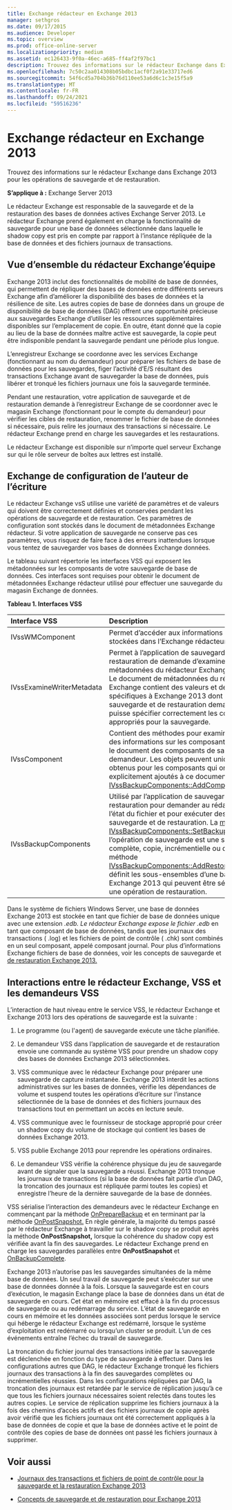 ```yaml
---
title: Exchange rédacteur en Exchange 2013
manager: sethgros
ms.date: 09/17/2015
ms.audience: Developer
ms.topic: overview
ms.prod: office-online-server
ms.localizationpriority: medium
ms.assetid: ec126433-9f0a-46ec-a685-ff4af2f97bc1
description: Trouvez des informations sur le rédacteur Exchange dans Exchange 2013 pour les opérations de sauvegarde et de restauration.
ms.openlocfilehash: 7c50c2aa014308b05bdbc1acf0f2a91e33717ed6
ms.sourcegitcommit: 54f6cd5a704b36b76d110ee53a6d6c1c3e15f5a9
ms.translationtype: MT
ms.contentlocale: fr-FR
ms.lasthandoff: 09/24/2021
ms.locfileid: "59516236"
---
```

# <a name="exchange-writer-in-exchange-2013"></a>Exchange rédacteur en Exchange 2013

Trouvez des informations sur le rédacteur Exchange dans Exchange 2013 pour les opérations de sauvegarde et de restauration. 
  
**S’applique à :** Exchange Server 2013 
  
Le rédacteur Exchange est responsable de la sauvegarde et de la restauration des bases de données actives Exchange Server 2013. Le rédacteur Exchange prend également en charge la fonctionnalité de sauvegarde pour une base de données sélectionnée dans laquelle le shadow copy est pris en compte par rapport à l’instance répliquée de la base de données et des fichiers journaux de transactions. 
  
## <a name="overview-of-the-exchange-writer"></a>Vue d’ensemble du rédacteur Exchange’équipe
<a name="bk_Overview"> </a>

Exchange 2013 inclut des fonctionnalités de mobilité de base de données, qui permettent de répliquer des bases de données entre différents serveurs Exchange afin d’améliorer la disponibilité des bases de données et la résilience de site. Les autres copies de base de données dans un groupe de disponibilité de base de données (DAG) offrent une opportunité précieuse aux sauvegardes Exchange d’utiliser les ressources supplémentaires disponibles sur l’emplacement de copie. En outre, étant donné que la copie au lieu de la base de données maître active est sauvegarde, la copie peut être indisponible pendant la sauvegarde pendant une période plus longue. 
  
L’enregistreur Exchange se coordonne avec les services Exchange (fonctionnant au nom du demandeur) pour préparer les fichiers de base de données pour les sauvegardes, figer l’activité d’E/S résultant des transactions Exchange avant de sauvegarder la base de données, puis libérer et tronqué les fichiers journaux une fois la sauvegarde terminée.
  
Pendant une restauration, votre application de sauvegarde et de restauration demande à l’enregistreur Exchange de se coordonner avec le magasin Exchange (fonctionnant pour le compte du demandeur) pour vérifier les cibles de restauration, renommer le fichier de base de données si nécessaire, puis relire les journaux des transactions si nécessaire. Le rédacteur Exchange prend en charge les sauvegardes et les restaurations.
  
Le rédacteur Exchange est disponible sur n’importe quel serveur Exchange sur qui le rôle serveur de boîtes aux lettres est installé. 
  
## <a name="exchange-writer-configuration-settings"></a>Exchange de configuration de l’auteur de l’écriture
<a name="bk_ExchangeWriterConfig"> </a>

Le rédacteur Exchange vsS utilise une variété de paramètres et de valeurs qui doivent être correctement définies et conservées pendant les opérations de sauvegarde et de restauration. Ces paramètres de configuration sont stockés dans le document de métadonnées Exchange rédacteur. Si votre application de sauvegarde ne conserve pas ces paramètres, vous risquez de faire face à des erreurs inattendues lorsque vous tentez de sauvegarder vos bases de données Exchange données. 
  
Le tableau suivant répertorie les interfaces VSS qui exposent les métadonnées sur les composants de votre sauvegarde de base de données. Ces interfaces sont requises pour obtenir le document de métadonnées Exchange rédacteur utilisé pour effectuer une sauvegarde du magasin Exchange de données.
  
**Tableau 1. Interfaces VSS**

|**Interface VSS**|**Description**|
|:-----|:-----|
|IVssWMComponent  <br/> |Permet d’accéder aux informations de composant stockées dans l’Exchange rédacteur.  <br/> |
|IVssExamineWriterMetadata  <br/> |Permet à l’application de sauvegarde et de restauration de demande d’examiner les métadonnées du rédacteur Exchange de données. Le document de métadonnées du rédacteur Exchange contient des valeurs et des paramètres spécifiques à Exchange 2013 dont l’application de sauvegarde et de restauration demande, afin qu’elle puisse spécifier correctement les composants appropriés pour la sauvegarde.  <br/> |
|IVssComponent  <br/> |Contient des méthodes pour examiner et modifier des informations sur les composants contenus dans le document des composants de sauvegarde d’un demandeur. Les objets peuvent uniquement être obtenus pour les composants qui ont été explicitement ajoutés à ce document par la méthode [IVssBackupComponents::AddComponent.](https://msdn.microsoft.com/library/windows/desktop/aa382646%28v=vs.85%29.aspx)  <br/> |
|IVssBackupComponents  <br/> |Utilisé par l’application de sauvegarde et de restauration pour demander au rédacteur Exchange l’état du fichier et pour exécuter des opérations de sauvegarde et de restauration. La [méthode IVssBackupComponents::SetBackupState ](https://msdn.microsoft.com/library/windows/desktop/aa382833%28v=vs.85%29.aspx) définit si l’opération de sauvegarde est une sauvegarde complète, copie, incrémentielle ou différentielle. La méthode [IVssBackupComponents::AddRestoreSubcomponent](https://msdn.microsoft.com/library/windows/desktop/aa382649%28v=vs.85%29.aspx) définit les sous-ensembles d’une base de données Exchange 2013 qui peuvent être sélectionnés pour une opération de restauration.  <br/> |
   
Dans le système de fichiers Windows Server, une base de données Exchange 2013 est stockée en tant que fichier de base de données unique avec une extension *.edb. Le rédacteur Exchange expose *le fichier .edb** en tant que composant de base de données, tandis que les journaux des transactions ( .log) et les fichiers de point de contrôle ( .chk) sont combinés en un seul composant, appelé composant journal. Pour plus d’informations Exchange fichiers de base de données, voir les concepts de sauvegarde et [de restauration Exchange 2013.](backup-and-restore-concepts-for-exchange-2013.md)
  
## <a name="interactions-between-the-exchange-writer-vss-and-vss-requesters"></a>Interactions entre le rédacteur Exchange, VSS et les demandeurs VSS
<a name="bk_interactions"> </a>

L’interaction de haut niveau entre le service VSS, le rédacteur Exchange et Exchange 2013 lors des opérations de sauvegarde est la suivante :
  
1. Le programme (ou l'agent) de sauvegarde exécute une tâche planifiée. 
    
2. Le demandeur VSS dans l’application de sauvegarde et de restauration envoie une commande au système VSS pour prendre un shadow copy des bases de données Exchange 2013 sélectionnées. 
    
3. VSS communique avec le rédacteur Exchange pour préparer une sauvegarde de capture instantanée. Exchange 2013 interdit les actions administratives sur les bases de données, vérifie les dépendances de volume et suspend toutes les opérations d’écriture sur l’instance sélectionnée de la base de données et des fichiers journaux des transactions tout en permettant un accès en lecture seule. 
    
4. VSS communique avec le fournisseur de stockage approprié pour créer un shadow copy du volume de stockage qui contient les bases de données Exchange 2013. 
    
5. VSS publie Exchange 2013 pour reprendre les opérations ordinaires. 
    
6. Le demandeur VSS vérifie la cohérence physique du jeu de sauvegarde avant de signaler que la sauvegarde a réussi. Exchange 2013 tronque les journaux de transactions (si la base de données fait partie d’un DAG, la troncation des journaux est répliquée parmi toutes les copies) et enregistre l’heure de la dernière sauvegarde de la base de données.
    
VSS sérialise l’interaction des demandeurs avec le rédacteur Exchange en commençant par la méthode [OnPrepareBackup](https://msdn.microsoft.com/library/windows/desktop/aa381571%28v=vs.85%29.aspx) et en terminant par la méthode [OnPostSnapshot.](https://msdn.microsoft.com/library/windows/desktop/aa381568%28v=vs.85%29.aspx) En règle générale, la majorité du temps passé par le rédacteur Exchange à travailler sur le shadow copy se produit après la méthode **OnPostSnapshot,** lorsque la cohérence du shadow copy est vérifiée avant la fin des sauvegardes. Le rédacteur Exchange prend en charge les sauvegardes parallèles entre **OnPostSnapshot** et [OnBackupComplete](https://msdn.microsoft.com/library/windows/desktop/aa381557%28v=vs.85%29.aspx).
  
Exchange 2013 n’autorise pas les sauvegardes simultanées de la même base de données. Un seul travail de sauvegarde peut s’exécuter sur une base de données donnée à la fois. Lorsque la sauvegarde est en cours d’exécution, le magasin Exchange place la base de données dans un état de sauvegarde en cours. Cet état en mémoire est effacé à la fin du processus de sauvegarde ou au redémarrage du service. L’état de sauvegarde en cours en mémoire et les données associées sont perdus lorsque le service qui héberge le rédacteur Exchange est redémarré, lorsque le système d’exploitation est redémarré ou lorsqu’un cluster se produit. L’un de ces événements entraîne l’échec du travail de sauvegarde.
  
La troncation du fichier journal des transactions initiée par la sauvegarde est déclenchée en fonction du type de sauvegarde à effectuer. Dans les configurations autres que DAG, le rédacteur Exchange tronqué les fichiers journaux des transactions à la fin des sauvegardes complètes ou incrémentielles réussies. Dans les configurations répliquées par DAG, la troncation des journaux est retardée par le service de réplication jusqu’à ce que tous les fichiers journaux nécessaires soient relectés dans toutes les autres copies. Le service de réplication supprime les fichiers journaux à la fois des chemins d’accès actifs et des fichiers journaux de copie après avoir vérifié que les fichiers journaux ont été correctement appliqués à la base de données de copie et que la base de données active et le point de contrôle des copies de base de données ont passé les fichiers journaux à supprimer.
  
## <a name="see-also"></a>Voir aussi

- [Journaux des transactions et fichiers de point de contrôle pour la sauvegarde et la restauration Exchange 2013](transaction-logs-and-checkpoint-files-for-backup-and-restore-in-exchange.md)
    
- [Concepts de sauvegarde et de restauration pour Exchange 2013](backup-and-restore-concepts-for-exchange-2013.md)
    

